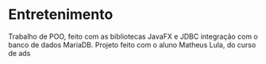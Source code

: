 # Entretenimento
Trabalho de POO, feito com as bibliotecas JavaFX e JDBC integração com o banco de dados MariaDB.
Projeto feito com o aluno Matheus Lula, do curso de ads
